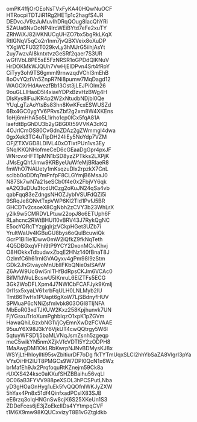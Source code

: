 omPK4ffjOrOEoNsTVxFyKA40HQwNuOCF
HTRocpiTDTJiR1Rg2HETp1c2hagfS4JR
DEDvcJV9zJuMuvIhDRqQOug8IacQhYRi
5ZAUa6NvOoNP4IrcWEiBYtd7eFe2xuTY
ZRhWiXJ82iVKNUCgUHZO7bx5bgRkLKqX
RtIGNqV5qCo2n1nm7jvQBXVeix8oXuDP
YXgWCFU32T029kvLy3hMJrG5iihjAsYt
2uy7wzvAI8kntxtvzGeSRf2qaer7S3UR
wGfIVbL8PE5sE5FzNRSR1oGPDdQlKNuV
HrDOKMkWJQUh7VwHjEIDPvn4Srt4fRoY
CiTyy3oh9TS6gmml9rnwzqdVChI3mEhB
8oOvYQzIVn5ZnpR7Ni8pumw7MqDagd12
WAGOXrHdAwezfBb13Ost3jLEJPiOlm26
9ouGLLlHaoD5l4xiaeYDPxBzvHzBWg4H
DlsKys8lFuJKR4p2W2xNtudbNDjbl0Qe
YUqLgTzAoYtsBs83hn8KwKFcxESWUSZd
6Bx4GC0ygYV6PRvsZbf2g2xm8W4XKEns
1oHj6mHhA5o5L1irho1cp0ICx5fqA81A
laefdtBpGhDU3b2yGBGlXt59VVKA3dKQ
4OJrlCmOS80CvGdnZDAz2gZWmmgl4dwa
0gxXek3TC4uTlpDH24liEy5NoYdp7VZM
OFjZTXVGD8LDIVL40xOTIxtPUn1vs3Ey
5NqlKKQNHofmeCeD6cGEaaDgGpr4pxJF
WNrcvxHFT1pMN1bSD8yzZPTkks2LXPjK
JMsEgQhfJimw9KRByeUuWfeMjBRlaeR8
fmWhO7NAUety1mKsqzuDlx2rpzkX7CnL
sclbb0oDDfq7mPnfpF8CLGYmjB6MsaJ0
N87Sk7wN7a21seSCb0f4e0x2FbjVY6qk
eA2Q3uDUu3tcdUtCzg2oKuJN24qSa4vb
qabFqq83eZdngsNHOZJybIVSUFdQZi5i
9SRqJe8QNvtTxpVWP6KI2Tld1PvfJ5BR
GHCDTv2csoeX8CgNbh2zCVY3b23WhLrX
y2lk9w5CMRDVLPtuw22opJ8o6ETUph6F
RLahcnc2RWtBHUl10vBRV43J7RykQgNC
E5ocYQRcTYzgjqlrjzVCkpHGet3UZb7i
YrultWaUv4lGBuGU8bys6oQulBcuwiQk
GcrP1Bi1ie1DwwOmW2iQfkZ9fkNqTeth
4Q5DBGxqVFhl9tP9YCY2DxonMCrJKhvj
O8HOkkxTdbudwxZbqE2HNz140fBnaT8J
OzlmfC6h61rnIGVAQyxv4gPm98I9zStm
GDk2JhGtvayoMnUbllFKbQNie0slSAfW
Z6AvW9UcGwi5nlTHfBdRpsCKJm6VCAc0
BifM1dWuLBcswU5IKnruL6ElZTFs5ECG
3Gk2WoDFLXpm4J7NWICbFCAFJyk9KmIj
0rl1sx5xyaLV61xrbFqULH0LNLMyb2lU
Tmt86TwHx1PUapt6gXoW7LjSBdnyfHUV
SPMuaP6cNNiZsfmlvbk803OGl8TIjNFA
MbEoR03xdTJKUW2Kxz258Kpjhunvk7UN
FjYGsxuTrIoXumPghbIqzO1xpK1pZGVm
HawaQhiL6zxbNG1VjCyEmnXwDzFCVAAE
95uuY6X98J3kY6VjkUT4cwQQtrgy5W6l
5qtuyWFSD1j5baMLVNqJsmZsnh5zgeqp
meC5wikYN5nmXZjkVfcVDTl5Y2zODPH8
1MaAwgDMl1OkLRbKwrpNJNvBDMysKJ8x
WSYjLtHhIoylIti95svZbitiurDF7oDg
fkTYTmUqxSLCl2hhYbSaZA8VlgrI3pYa
VYsOiHH2IUT8PMGCs9W7DPI0QcN1x6Wz
brMafEh9Jx2PrqfoquRtKZnejm59Ck8a
rUXXS424ksc0aKXufSHZBBaihu56vqLl
0C06aB3FYVV988peXSOL3hPCSPutLNba
yD3gHOaGnHyg1uEk5fvQQOfnlWKJyZXW
5hYax4Pn8x51df4QinfxadPCsIX83SJB
eE6rzq3oIqHNGnSw8cjK6S25XKeUn1S3
ZDDeFces6jE3jZoEkcIIDs4YYtmpqCVF
t1M6X9mw98KQUCxvizyT8B1vGZtgIdkb
